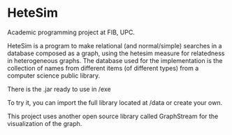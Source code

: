 # HeteSim

Academic programming project at FIB, UPC.

HeteSim is a program to make relational (and normal/simple) searches in a database composed as a graph, using the hetesim measure for relatedness in heterogeneous graphs. The database used for the implementation is the collection of names from different items (of different types) from a computer science public library.

There is the .jar ready to use in /exe

To try it, you can import the full library located at /data or create your own.

This project uses another open source library called GraphStream for the visualization of the graph.